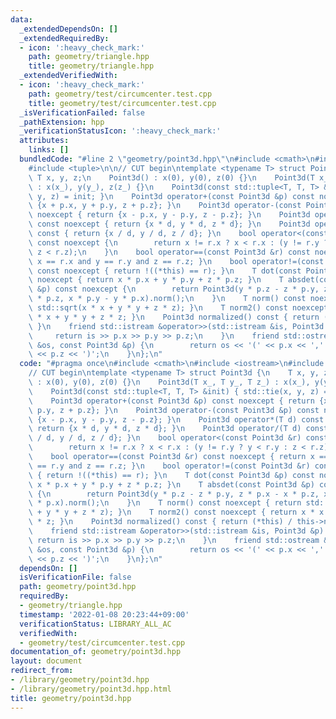 ```yaml
---
data:
  _extendedDependsOn: []
  _extendedRequiredBy:
  - icon: ':heavy_check_mark:'
    path: geometry/triangle.hpp
    title: geometry/triangle.hpp
  _extendedVerifiedWith:
  - icon: ':heavy_check_mark:'
    path: geometry/test/circumcenter.test.cpp
    title: geometry/test/circumcenter.test.cpp
  _isVerificationFailed: false
  _pathExtension: hpp
  _verificationStatusIcon: ':heavy_check_mark:'
  attributes:
    links: []
  bundledCode: "#line 2 \"geometry/point3d.hpp\"\n#include <cmath>\n#include <iostream>\n\
    #include <tuple>\n\n// CUT begin\ntemplate <typename T> struct Point3d {\n   \
    \ T x, y, z;\n    Point3d() : x(0), y(0), z(0) {}\n    Point3d(T x_, T y_, T z_)\
    \ : x(x_), y(y_), z(z_) {}\n    Point3d(const std::tuple<T, T, T> &init) { std::tie(x,\
    \ y, z) = init; }\n    Point3d operator+(const Point3d &p) const noexcept { return\
    \ {x + p.x, y + p.y, z + p.z}; }\n    Point3d operator-(const Point3d &p) const\
    \ noexcept { return {x - p.x, y - p.y, z - p.z}; }\n    Point3d operator*(T d)\
    \ const noexcept { return {x * d, y * d, z * d}; }\n    Point3d operator/(T d)\
    \ const { return {x / d, y / d, z / d}; }\n    bool operator<(const Point3d &r)\
    \ const noexcept {\n        return x != r.x ? x < r.x : (y != r.y ? y < r.y :\
    \ z < r.z);\n    }\n    bool operator==(const Point3d &r) const noexcept { return\
    \ x == r.x and y == r.y and z == r.z; }\n    bool operator!=(const Point3d &r)\
    \ const noexcept { return !((*this) == r); }\n    T dot(const Point3d &p) const\
    \ noexcept { return x * p.x + y * p.y + z * p.z; }\n    T absdet(const Point3d\
    \ &p) const noexcept {\n        return Point3d(y * p.z - z * p.y, z * p.x - x\
    \ * p.z, x * p.y - y * p.x).norm();\n    }\n    T norm() const noexcept { return\
    \ std::sqrt(x * x + y * y + z * z); }\n    T norm2() const noexcept { return x\
    \ * x + y * y + z * z; }\n    Point3d normalized() const { return (*this) / this->norm();\
    \ }\n    friend std::istream &operator>>(std::istream &is, Point3d &p) {\n   \
    \     return is >> p.x >> p.y >> p.z;\n    }\n    friend std::ostream &operator<<(std::ostream\
    \ &os, const Point3d &p) {\n        return os << '(' << p.x << ',' << p.y << ','\
    \ << p.z << ')';\n    }\n};\n"
  code: "#pragma once\n#include <cmath>\n#include <iostream>\n#include <tuple>\n\n\
    // CUT begin\ntemplate <typename T> struct Point3d {\n    T x, y, z;\n    Point3d()\
    \ : x(0), y(0), z(0) {}\n    Point3d(T x_, T y_, T z_) : x(x_), y(y_), z(z_) {}\n\
    \    Point3d(const std::tuple<T, T, T> &init) { std::tie(x, y, z) = init; }\n\
    \    Point3d operator+(const Point3d &p) const noexcept { return {x + p.x, y +\
    \ p.y, z + p.z}; }\n    Point3d operator-(const Point3d &p) const noexcept { return\
    \ {x - p.x, y - p.y, z - p.z}; }\n    Point3d operator*(T d) const noexcept {\
    \ return {x * d, y * d, z * d}; }\n    Point3d operator/(T d) const { return {x\
    \ / d, y / d, z / d}; }\n    bool operator<(const Point3d &r) const noexcept {\n\
    \        return x != r.x ? x < r.x : (y != r.y ? y < r.y : z < r.z);\n    }\n\
    \    bool operator==(const Point3d &r) const noexcept { return x == r.x and y\
    \ == r.y and z == r.z; }\n    bool operator!=(const Point3d &r) const noexcept\
    \ { return !((*this) == r); }\n    T dot(const Point3d &p) const noexcept { return\
    \ x * p.x + y * p.y + z * p.z; }\n    T absdet(const Point3d &p) const noexcept\
    \ {\n        return Point3d(y * p.z - z * p.y, z * p.x - x * p.z, x * p.y - y\
    \ * p.x).norm();\n    }\n    T norm() const noexcept { return std::sqrt(x * x\
    \ + y * y + z * z); }\n    T norm2() const noexcept { return x * x + y * y + z\
    \ * z; }\n    Point3d normalized() const { return (*this) / this->norm(); }\n\
    \    friend std::istream &operator>>(std::istream &is, Point3d &p) {\n       \
    \ return is >> p.x >> p.y >> p.z;\n    }\n    friend std::ostream &operator<<(std::ostream\
    \ &os, const Point3d &p) {\n        return os << '(' << p.x << ',' << p.y << ','\
    \ << p.z << ')';\n    }\n};\n"
  dependsOn: []
  isVerificationFile: false
  path: geometry/point3d.hpp
  requiredBy:
  - geometry/triangle.hpp
  timestamp: '2022-01-08 20:23:44+09:00'
  verificationStatus: LIBRARY_ALL_AC
  verifiedWith:
  - geometry/test/circumcenter.test.cpp
documentation_of: geometry/point3d.hpp
layout: document
redirect_from:
- /library/geometry/point3d.hpp
- /library/geometry/point3d.hpp.html
title: geometry/point3d.hpp
---
```

